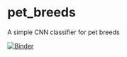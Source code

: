 # pet_breeds
A simple CNN classifier for pet breeds

[![Binder](https://mybinder.org/badge_logo.svg)](https://mybinder.org/v2/gh/Kr1sPag3/pet_breeds/HEAD?urlpath=%2Fvoila%2Frender%2Fpet_breeds.ipynb)

